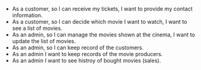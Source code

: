 - As a customer, so I can receive my tickets, I want to provide my contact information.
- As a customer, so I can decide which movie I want to watch, I want to see a list of movies.
- As an admin, so I can manage the movies shown at the cinema, I want to update the list of movies.
- As an admin, so I can keep record of the customers.
- As an admin I want to keep records of the movie producers.
- As an admin I want to see histroy of bought movies (sales).
